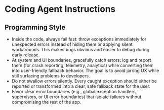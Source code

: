 # Coding Agent Instructions

## Programming Style

- Inside the code, always fail fast: throw exceptions immediately for unexpected errors instead of hiding them or applying silent workarounds. This makes bugs obvious and easier to debug during early release.
- At system and UI boundaries, gracefully catch errors: log and report them (for crash reporting, telemetry, analytics) while converting them into user-friendly fallback behavior. The goal is to avoid jarring UX while still surfacing problems to developers.
- Do not swallow errors silently. Every caught exception should either be reported or transformed into a clear, safe fallback state for the user.
- Favor clear error boundaries (e.g., global exception handlers, supervisors, or UI error boundaries) that isolate failures without compromising the rest of the app.
